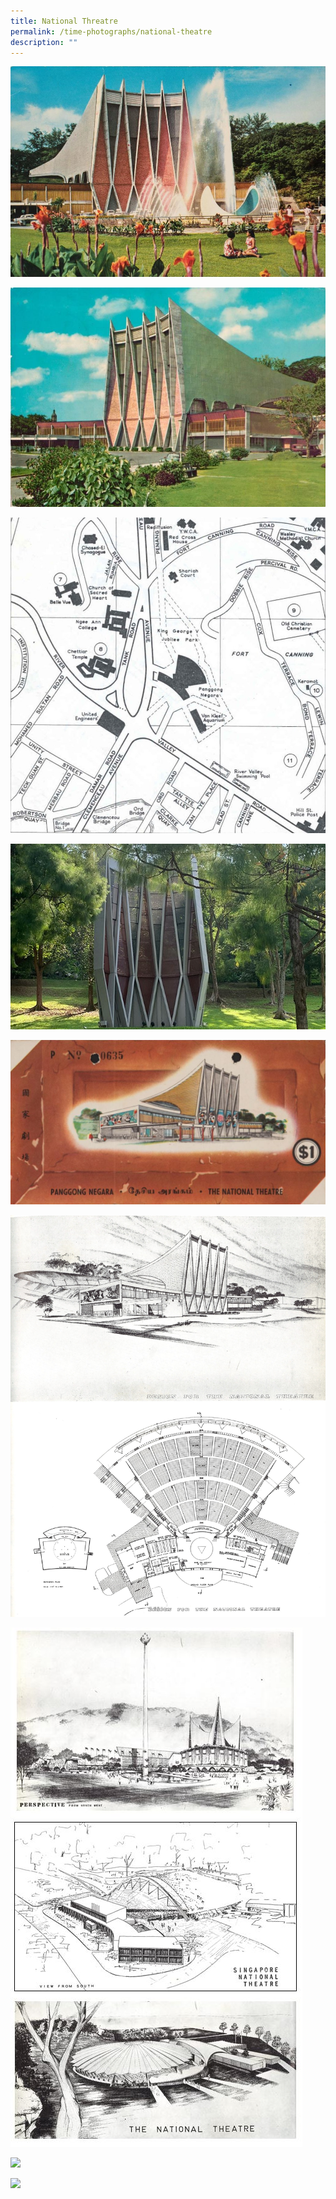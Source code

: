 ```yaml
---
title: National Threatre
permalink: /time-photographs/national-theatre
description: ""
---
```

![](/images/national-theatre-1.jpg)

![](/images/national-theatre-2.jpg)

![](/images/national-theatre-3.jpg)

![](/images/national-theatre-4-little.jpg)

![](/images/national-theatre-5.jpg)

![](/images/national-theatre-6.jpg)

![](/images/national-theatre-7.jpg)

![](/images/national-theatre-8.jpg)

![](/images/national-theatre-9.jpg)